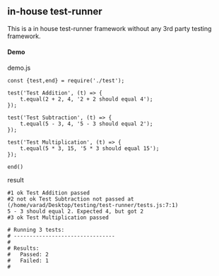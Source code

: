 ## in-house test-runner
This is a in house test-runner framework without any 3rd party testing framework.

#### Demo

demo.js
```
const {test,end} = require('./test');

test('Test Addition', (t) => {
    t.equal(2 + 2, 4, '2 + 2 should equal 4');
});

test('Test Subtraction', (t) => {
    t.equal(5 - 3, 4, '5 - 3 should equal 2');
});

test('Test Multiplication', (t) => {
    t.equal(5 * 3, 15, '5 * 3 should equal 15');
});

end()
```

result
```
#1 ok Test Addition passed
#2 not ok Test Subtraction not passed at (/home/varad/Desktop/testing/test-runner/tests.js:7:1)
5 - 3 should equal 2. Expected 4, but got 2
#3 ok Test Multiplication passed

# Running 3 tests:
# --------------------------------
# 
# Results:
#   Passed: 2
#   Failed: 1
# 

```
